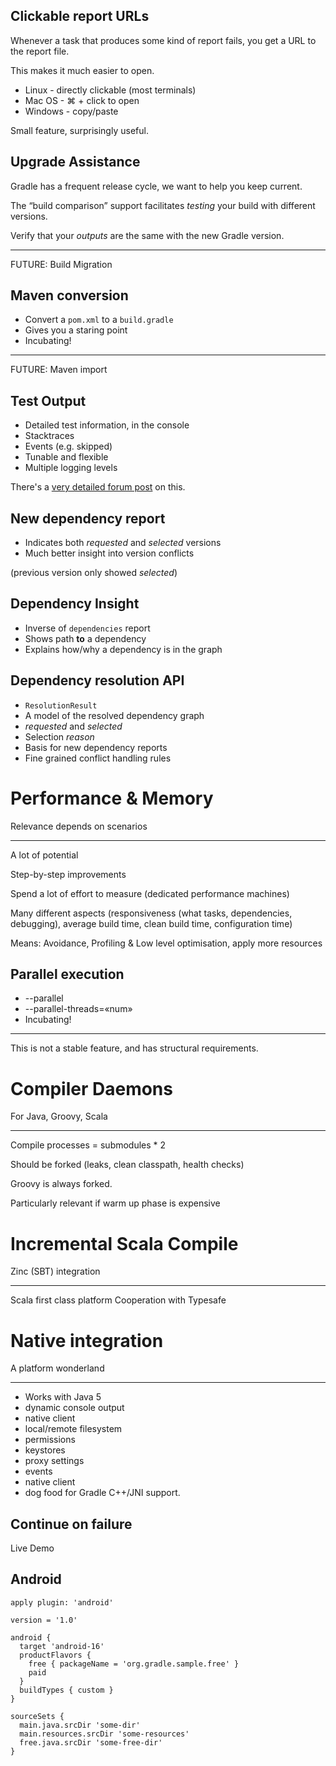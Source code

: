 ## Clickable report URLs

Whenever a task that produces some kind of report fails, you get a URL to the report file.

This makes it much easier to open.

* Linux - directly clickable (most terminals)
* Mac OS - ⌘ + click to open
* Windows - copy/paste

Small feature, surprisingly useful.

## Upgrade Assistance

Gradle has a frequent release cycle, we want to help you keep current.

The “build comparison” support facilitates _testing_ your build with different versions.

Verify that your _outputs_ are the same with the new Gradle version.

--- 

FUTURE: Build Migration

## Maven conversion

* Convert a `pom.xml` to a `build.gradle`
* Gives you a staring point
* Incubating!

--- 

FUTURE: Maven import

## Test Output

* Detailed test information, in the console
* Stacktraces
* Events (e.g. skipped)
* Tunable and flexible
* Multiple logging levels

There's a [very detailed forum post](http://forums.gradle.org/gradle/topics/whats_new_in_gradle_1_1_test_logging) on this.

## New dependency report

* Indicates both *requested* and *selected* versions
* Much better insight into version conflicts

(previous version only showed *selected*)

## Dependency Insight

* Inverse of `dependencies` report
* Shows path **to** a dependency
* Explains how/why a dependency is in the graph

## Dependency resolution API

* `ResolutionResult`
* A model of the resolved dependency graph
* *requested* and *selected*
* Selection *reason*
* Basis for new dependency reports
* Fine grained conflict handling rules 

# Performance & Memory

Relevance depends on scenarios

---

A lot of potential

Step-by-step improvements

Spend a lot of effort to measure (dedicated performance machines)

Many different aspects (responsiveness (what tasks, dependencies, debugging), average build time, clean build time, configuration time)

Means: Avoidance, Profiling & Low level optimisation, apply more resources

## Parallel execution

* --parallel 
* --parallel-threads=«num»
* Incubating!

---

This is not a stable feature, and has structural requirements.

# Compiler Daemons

For Java, Groovy, Scala

---

Compile processes = submodules * 2

Should be forked (leaks, clean classpath, health checks)

Groovy is always forked.

Particularly relevant if warm up phase is expensive

# Incremental Scala Compile

Zinc (SBT) integration

---

Scala first class platform 
Cooperation with Typesafe

# Native integration

A platform wonderland

---

* Works with Java 5
* dynamic console output
* native client
* local/remote filesystem
* permissions
* keystores
* proxy settings
* events
* native client
* dog food for Gradle C++/JNI support.

## Continue on failure

Live Demo

## Android

    apply plugin: 'android'

    version = '1.0'

    android {
      target 'android-16'
      productFlavors {
        free { packageName = 'org.gradle.sample.free' }
        paid
      }
      buildTypes { custom }
    }

    sourceSets {
      main.java.srcDir 'some-dir'
      main.resources.srcDir 'some-resources'
      free.java.srcDir 'some-free-dir'
    }
